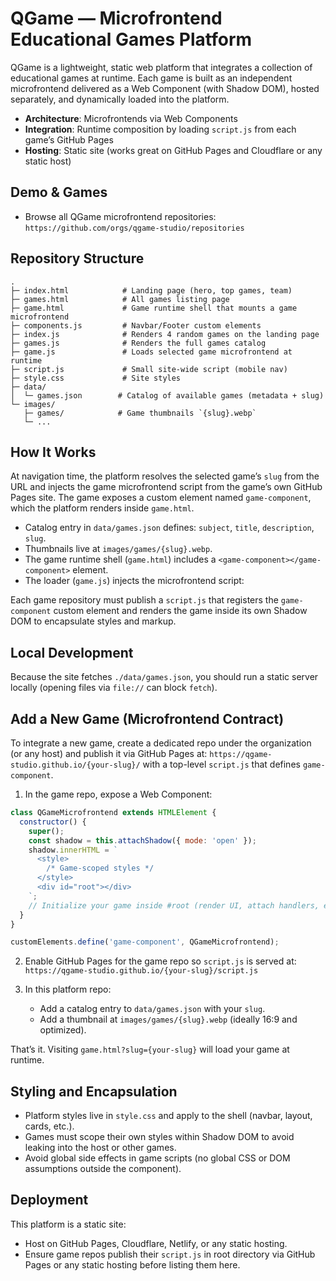 # QGame — Microfrontend Educational Games Platform

QGame is a lightweight, static web platform that integrates a collection of educational games at runtime. Each game is built as an independent microfrontend delivered as a Web Component (with Shadow DOM), hosted separately, and dynamically loaded into the platform.

- **Architecture**: Microfrontends via Web Components
- **Integration**: Runtime composition by loading `script.js` from each game’s GitHub Pages
- **Hosting**: Static site (works great on GitHub Pages and Cloudflare or any static host)


## Demo & Games

- Browse all QGame microfrontend repositories: `https://github.com/orgs/qgame-studio/repositories`


## Repository Structure

```text
.
├─ index.html            # Landing page (hero, top games, team)
├─ games.html            # All games listing page
├─ game.html             # Game runtime shell that mounts a game microfrontend
├─ components.js         # Navbar/Footer custom elements
├─ index.js              # Renders 4 random games on the landing page
├─ games.js              # Renders the full games catalog
├─ game.js               # Loads selected game microfrontend at runtime
├─ script.js             # Small site-wide script (mobile nav)
├─ style.css             # Site styles
├─ data/
│  └─ games.json        # Catalog of available games (metadata + slug)
└─ images/
   ├─ games/            # Game thumbnails `{slug}.webp`
   └─ ...
```


## How It Works

At navigation time, the platform resolves the selected game’s `slug` from the URL and injects the game microfrontend script from the game’s own GitHub Pages site. The game exposes a custom element named `game-component`, which the platform renders inside `game.html`.

- Catalog entry in `data/games.json` defines: `subject`, `title`, `description`, `slug`.
- Thumbnails live at `images/games/{slug}.webp`.
- The game runtime shell (`game.html`) includes a `<game-component></game-component>` element.
- The loader (`game.js`) injects the microfrontend script:


Each game repository must publish a `script.js` that registers the `game-component` custom element and renders the game inside its own Shadow DOM to encapsulate styles and markup.


## Local Development

Because the site fetches `./data/games.json`, you should run a static server locally (opening files via `file://` can block `fetch`).


## Add a New Game (Microfrontend Contract)

To integrate a new game, create a dedicated repo under the organization (or any host) and publish it via GitHub Pages at: `https://qgame-studio.github.io/{your-slug}/` with a top-level `script.js` that defines `game-component`.

1) In the game repo, expose a Web Component:

```javascript
class QGameMicrofrontend extends HTMLElement {
  constructor() {
    super();
    const shadow = this.attachShadow({ mode: 'open' });
    shadow.innerHTML = `
      <style>
        /* Game-scoped styles */
      </style>
      <div id="root"></div>
    `;
    // Initialize your game inside #root (render UI, attach handlers, etc.)
  }
}

customElements.define('game-component', QGameMicrofrontend);
```

2) Enable GitHub Pages for the game repo so `script.js` is served at:
   `https://qgame-studio.github.io/{your-slug}/script.js`

3) In this platform repo:
   - Add a catalog entry to `data/games.json` with your `slug`.
   - Add a thumbnail at `images/games/{slug}.webp` (ideally 16:9 and optimized).

That’s it. Visiting `game.html?slug={your-slug}` will load your game at runtime.


## Styling and Encapsulation

- Platform styles live in `style.css` and apply to the shell (navbar, layout, cards, etc.).
- Games must scope their own styles within Shadow DOM to avoid leaking into the host or other games.
- Avoid global side effects in game scripts (no global CSS or DOM assumptions outside the component).


## Deployment

This platform is a static site:
- Host on GitHub Pages, Cloudflare, Netlify, or any static hosting.
- Ensure game repos publish their `script.js` in root directory via GitHub Pages or any static hosting before listing them here.

